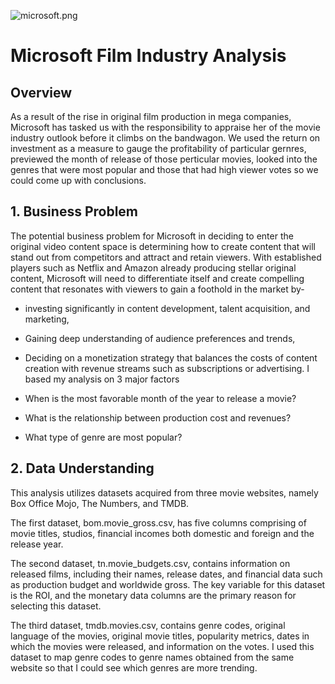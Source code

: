 ![microsoft.png](attachment:microsoft.png)


# Microsoft Film Industry Analysis
## Overview
As a result of the rise in original film production in mega companies, Microsoft has tasked us with the responsibility to appraise her of the movie industry outlook before it climbs on the bandwagon. We used the return on investment as a measure to gauge the profitability of particular gernres, previewed the month of release of those perticular movies, looked into the genres that were most popular and those that had high viewer votes so we could come up with conclusions.

## 1. Business Problem
The potential business problem for Microsoft in deciding to enter the original video content space is determining how to create content that will stand out from competitors and attract and retain viewers. With established players such as Netflix and Amazon already producing stellar original content, Microsoft will need to differentiate itself and create compelling content that resonates with viewers to gain a foothold in the market by-

- investing significantly in content development, talent acquisition, and marketing,
- Gaining deep understanding of audience preferences and trends,
- Deciding on a monetization strategy that balances the costs of content creation with revenue streams such as subscriptions or advertising.
I based my analysis on 3 major factors

- When is the most favorable month of the year to release a movie?
- What is the relationship between production cost and revenues?
- What type of genre are most popular?

## 2. Data Understanding
This analysis utilizes datasets acquired from three movie websites, namely Box Office Mojo, The Numbers, and TMDB.

The first dataset, bom.movie_gross.csv, has five columns comprising of movie titles, studios, financial incomes both domestic and foreign and the release year.

The second dataset, tn.movie_budgets.csv, contains information on released films, including their names, release dates, and financial data such as production budget and worldwide gross. The key variable for this dataset is the ROI, and the monetary data columns are the primary reason for selecting this dataset.

The third dataset, tmdb.movies.csv, contains genre codes, original language of the movies, original movie titles, popularity metrics, dates in which the movies were released, and information on the votes. I used this dataset to map genre codes to genre names obtained from the same website so that I could see which genres are more trending.
